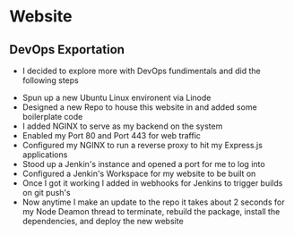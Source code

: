 # Website

## DevOps Exportation
- I decided to explore more with DevOps fundimentals and did the following steps

* Spun up a new Ubuntu Linux environent via Linode
* Designed a new Repo to house this website in and added some boilerplate code
* I added NGINX to serve as my backend on the system
* Enabled my Port 80 and Port 443 for web traffic
* Configured my NGINX to run a reverse proxy to hit my Express.js applications
* Stood up a Jenkin's instance and opened a port for me to log into 
* Configured a Jenkin's Workspace for my website to be built on
* Once I got it working I added in webhooks for Jenkins to trigger builds on git push's
* Now anytime I make an update to the repo it takes about 2 seconds for my Node Deamon thread to terminate, rebuild the package, install the dependencies, and deploy the new website
